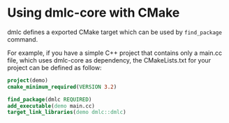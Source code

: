 Using dmlc-core with CMake
==========================
dmlc defines a exported CMake target which can be used by `find_package` command.

For example, if you have a simple C++ project that contains only a main.cc file,
which uses dmlc-core as dependency, the CMakeLists.txt for your project can be
defined as follow:

``` cmake
project(demo)
cmake_minimum_required(VERSION 3.2)

find_package(dmlc REQUIRED)
add_executable(demo main.cc)
target_link_libraries(demo dmlc::dmlc)
```